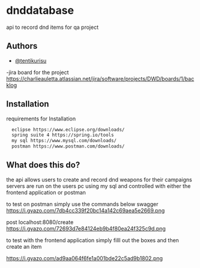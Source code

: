 
# dnddatabase

api to record dnd items for qa project




## Authors

- [@tentikurisu](https://github.com/tentikurisu)

-jira board for the project https://charlieauletta.atlassian.net/jira/software/projects/DWD/boards/1/backlog


## Installation

requirements for Installation

```bash
  eclipse https://www.eclipse.org/downloads/
  spring suite 4 https://spring.io/tools
  my sql https://www.mysql.com/downloads/
  postman https://www.postman.com/downloads/
```

    
## What does this do?

the api allows users to create and record dnd weapons for their campaigns servers are run on the users pc using my sql and controlled with either the frontend application or postman

to test on postman simply use the commands below 
swagger https://i.gyazo.com/7db4cc339f20bc14a142c69aea5e2669.png

post localhost:8080/create
https://i.gyazo.com/72693d7e84124eb9b4f80ea24f325c9d.png

to test with the frontend application simply filll out the boxes and then create an item 

https://i.gyazo.com/ad9aa064f6fe1a001bde22c5ad9b1802.png

